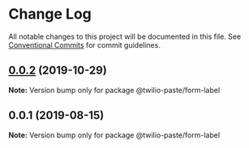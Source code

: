 # Change Log

All notable changes to this project will be documented in this file.
See [Conventional Commits](https://conventionalcommits.org) for commit guidelines.

## [0.0.2](https://github.com/twilio-labs/paste/compare/@twilio-paste/form-label@0.0.1...@twilio-paste/form-label@0.0.2) (2019-10-29)

**Note:** Version bump only for package @twilio-paste/form-label





## 0.0.1 (2019-08-15)

**Note:** Version bump only for package @twilio-paste/form-label
